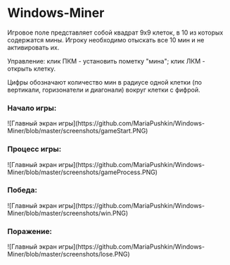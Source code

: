 # Windows-Miner

Игровое поле представляет собой квадрат 9x9 клеток, в 10 из которых содержатся мины.
Игроку необходимо отыскать все 10 мин и не активировать их.

Управление: клик ПКМ - установить пометку "мина"; клик ЛКМ - открыть клетку.

Цифры обозначают количество мин в радиусе одной клетки (по вертикали, горизонатели и диагонали) вокруг клетки с фифрой.


<h3>Начало игры:</h3>
![Главный экран игры](https://github.com/MariaPushkin/Windows-Miner/blob/master/screenshots/gameStart.PNG)

<h3>Процесс игры:</h3>
![Главный экран игры](https://github.com/MariaPushkin/Windows-Miner/blob/master/screenshots/gameProcess.PNG)

<h3>Победа:</h3>
![Главный экран игры](https://github.com/MariaPushkin/Windows-Miner/blob/master/screenshots/win.PNG)

<h3>Поражение:</h3>
![Главный экран игры](https://github.com/MariaPushkin/Windows-Miner/blob/master/screenshots/lose.PNG)